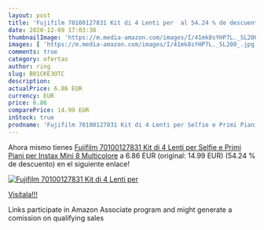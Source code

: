 ```yaml
---
layout: post
title: 'Fujifilm 70100127831 Kit di 4 Lenti per  al 54.24 % de descuento'
date: 2020-12-09 17:03:38
thumbnailImage: 'https://m.media-amazon.com/images/I/41mk8sYHP7L._SL200_.jpg'
images: [ 'https://m.media-amazon.com/images/I/41mk8sYHP7L._SL200_.jpg' ]
comments: true
category: ofertas
author: ring
slug: B01CKE3OTC
description:
actualPrice: 6.86 EUR
currency: EUR
price: 6.86
comparePrice: 14.99 EUR
inStock: true
prodname: 'Fujifilm 70100127831 Kit di 4 Lenti per Selfie e Primi Piani per Instax Mini 8  Multicolore'
---
```


Ahora mismo tienes [Fujifilm 70100127831 Kit di 4 Lenti per Selfie e Primi Piani per Instax Mini 8  Multicolore](https://www.amazon.it/dp/B01CKE3OTC/?tag=tolees00-21) a 6.86 EUR (original: 14.99 EUR) (54.24 %  de descuento) en el siguiente enlace!

[![Fujifilm 70100127831 Kit di 4 Lenti per ](https://m.media-amazon.com/images/I/41mk8sYHP7L._SL200_.jpg)](https://www.amazon.it/dp/B01CKE3OTC/?tag=tolees00-21)

[Visítala!!!](https://www.amazon.it/dp/B01CKE3OTC/?tag=tolees00-21)

Links participate in Amazon Associate program and might generate a comission on qualifying sales
